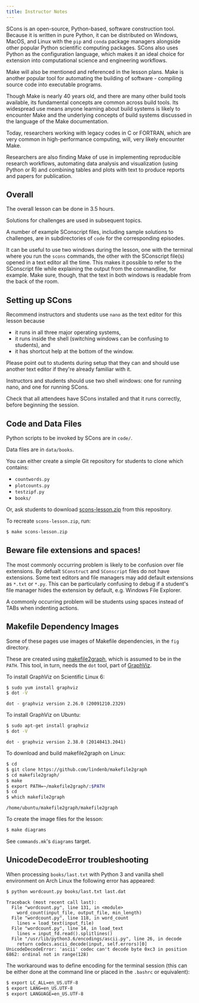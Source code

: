 ```yaml
---
title: Instructor Notes
---
```


SCons is an open-source, Python-based, software construction tool. Because it is written in pure
Python, it can be distributed on Windows, MacOS, and Linux with the `pip` and `conda` package
managers alongside other popular Python scientific computing packages. SCons also uses Python as the
configuration language, which makes it an ideal choice for extension into computational science and
engineering workflows.

Make will also be mentioned and referenced in the lesson plans.
Make is another popular tool for automating the building of software -
compiling source code into executable programs.

Though Make is nearly 40 years old, and there are many other build
tools available, its fundamental concepts are common across build
tools.
Its widespread use means anyone learning about build systems is likely to encounter Make and the
underlying concepts of build systems discussed in the language of the Make documentation.

Today, researchers working with legacy codes in C or FORTRAN, which
are very common in high-performance computing, will, very likely
encounter Make.

Researchers are also finding Make of use in implementing reproducible
research workflows, automating data analysis and visualization (using
Python or R) and combining tables and plots with text to produce
reports and papers for publication.

## Overall

The overall lesson can be done in 3.5 hours.

Solutions for challenges are used in subsequent topics.

A number of example SConscript files, including sample solutions to challenges,
are in subdirectories of `code` for the corresponding episodes.

It can be useful to use two windows during the lesson, one with the terminal
where you run the `scons` commands, the other with the SConscript file(s) opened in a text
editor all the time. This makes it possible to refer to the SConscript file while
explaining the output from the commandline, for example. Make sure, though,
that the text in both windows is readable from the back of the room.

## Setting up SCons

Recommend instructors and students use `nano` as the text editor for
this lesson because

- it runs in all three major operating systems,
- it runs inside the shell (switching windows can be confusing to
  students), and
- it has shortcut help at the bottom of the window.

Please point out to students during setup that they can and should use
another text editor if they're already familiar with it.

Instructors and students should use two shell windows: one for running
nano, and one for running SCons.

Check that all attendees have SCons installed and that it runs
correctly, before beginning the session.

## Code and Data Files

Python scripts to be invoked by SCons are in `code/`.

Data files are in `data/books`.

You can either create a simple Git repository for students to clone
which contains:

- `countwords.py`
- `plotcounts.py`
- `testzipf.py`
- `books/`

Or, ask students to download
[scons-lesson.zip][zipfile] from this repository.

To recreate `scons-lesson.zip`, run:

```bash
$ make scons-lesson.zip
```

## Beware file extensions and spaces!

The most commonly occurring problem is likely to be confusion over file extensions. By defualt
`SConstruct` and `SConscript` files do not have extensions. Some text editors and file managers may
add default extensions as `*.txt` or `*.py`. This can be particularly confusing to debug if a
student's file manager hides the extension by default, e.g. Windows File Explorer.

A commonly occurring problem will be students using
spaces instead of TABs when indenting actions.

## Makefile Dependency Images

Some of these pages use images of Makefile dependencies, in the `fig` directory.

These are created using [makefile2graph],
which is assumed to be in the `PATH`.
This tool, in turn, needs the `dot` tool, part of [GraphViz][graphviz].

To install GraphViz on Scientific Linux 6:

```bash
$ sudo yum install graphviz
$ dot -V
```

```output
dot - graphviz version 2.26.0 (20091210.2329)
```

To install GraphViz on Ubuntu:

```bash
$ sudo apt-get install graphviz
$ dot -V
```

```output
dot - graphviz version 2.38.0 (20140413.2041)
```

To download and build makefile2graph on Linux:

```bash
$ cd
$ git clone https://github.com/lindenb/makefile2graph
$ cd makefile2graph/
$ make
$ export PATH=~/makefile2graph/:$PATH
$ cd
$ which makefile2graph
```

```output
/home/ubuntu/makefile2graph/makefile2graph
```

To create the image files for the lesson:

```bash
$ make diagrams
```

See `commands.mk`'s `diagrams` target.

## UnicodeDecodeError troubleshooting

When processing `books/last.txt` with Python 3 and vanilla shell environment on
Arch Linux the following error has appeared:

```bash
$ python wordcount.py books/last.txt last.dat
```

```output
Traceback (most recent call last):
  File "wordcount.py", line 131, in <module>
    word_count(input_file, output_file, min_length)
  File "wordcount.py", line 118, in word_count
    lines = load_text(input_file)
  File "wordcount.py", line 14, in load_text
    lines = input_fd.read().splitlines()
  File "/usr/lib/python3.6/encodings/ascii.py", line 26, in decode
    return codecs.ascii_decode(input, self.errors)[0]
UnicodeDecodeError: 'ascii' codec can't decode byte 0xc3 in position 6862: ordinal not in range(128)
```

The workaround was to define encoding for the terminal session (this can be
either done at the command line or placed in the `.bashrc` or equivalent):

```bash
$ export LC_ALL=en_US.UTF-8
$ export LANG=en_US.UTF-8
$ export LANGUAGE=en_US.UTF-8
```

[zipfile]: files/scons-lesson.zip
[makefile2graph]: https://github.com/lindenb/makefile2graph
[graphviz]: https://www.graphviz.org/
